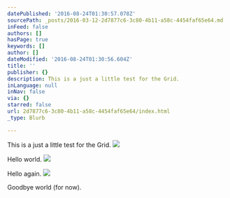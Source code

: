 ```yaml
---
datePublished: '2016-08-24T01:30:57.078Z'
sourcePath: _posts/2016-03-12-2d7877c6-3c80-4b11-a58c-4454faf65e64.md
inFeed: false
authors: []
hasPage: true
keywords: []
author: []
dateModified: '2016-08-24T01:30:56.604Z'
title: ''
publisher: {}
description: This is a just a little test for the Grid.
inLanguage: null
inNav: false
via: {}
starred: false
url: 2d7877c6-3c80-4b11-a58c-4454faf65e64/index.html
_type: Blurb

---
```

This is a just a little test for the Grid.
![](https://s3-us-west-2.amazonaws.com/the-grid-img/p/70d5a32bd0ef821bca66fa05d258e673c0f17552.jpg)

Hello world.
![](https://s3-us-west-2.amazonaws.com/the-grid-img/p/262dcc880914f05503012e765f19c20aa2a8610e.jpg)

Hello again.
![](https://s3-us-west-2.amazonaws.com/the-grid-img/p/aaf94cbd2a0384d833533e2d4cce0d23130537e3.jpg)

Goodbye world (for now).